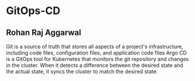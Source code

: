 # GitOps-CD
## Rohan Raj Aggarwal

Git is a source of truth that stores all aspects of a project's infrastructure, including code files, configuration files, and application code files
Argo CD is a GitOps tool for Kubernetes that monitors the git repository and changes in the cluster. When it detects a difference between the desired state and the actual state, it syncs the cluster to match the desired state. 
